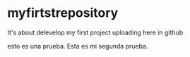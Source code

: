 # myfirtstrepository
It's about delevelop my first project uploading here in github


esto es una prueba.
Esta es mi segunda prueba.
